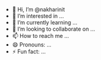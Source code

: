 - 👋 Hi, I’m @nakharinit
- 👀 I’m interested in ...
- 🌱 I’m currently learning ...
- 💞️ I’m looking to collaborate on ...
- 📫 How to reach me ...
- 😄 Pronouns: ...
- ⚡ Fun fact: ...

<!---
nakharinit/nakharinit is a ✨ special ✨ repository because its `README.md` (this file) appears on your GitHub profile.
You can click the Preview link to take a look at your changes.
--->
